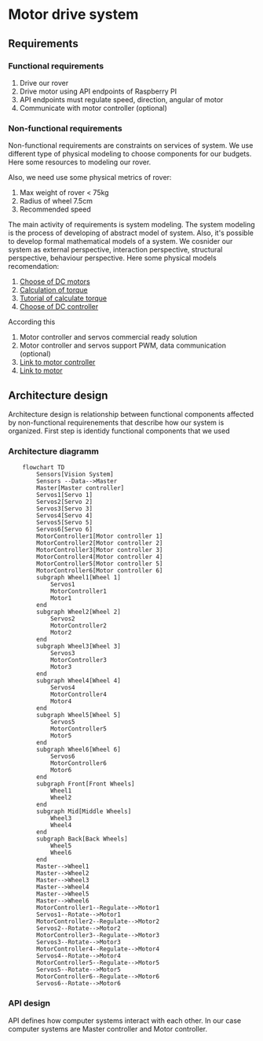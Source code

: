 <h1>Motor drive system</h1>

<h2>Requirements</h2>
<h3>Functional requirements</h3>
<ol>
    <li>Drive our rover</li>
    <li>Drive motor using API endpoints of Raspberry PI</li>
    <li>API endpoints must regulate speed, direction, angular of motor</li>
    <li>Communicate with motor controller (optional)</li>
</ol>
<h3>Non-functional requirements</h3>
<p>Non-functional requirements are constraints on services of system. We use different type of physical modeling to choose components for our budgets. Here some resources to modeling our rover.</p>
<p>
    Also, we need use some physical metrics of rover:
    <ol>
        <li>Max weight of rover < 75kg</li>
        <li>Radius of wheel 7.5cm</li>
        <li>Recommended speed </li>
    </ol>
</p>
<p>
    The main activity of requirements is system modeling. The system modeling is the process of developing of abstract model of system. Also, it's possible to develop formal mathematical models of a system. We cosnider our system as external perspective, interaction perspective, structural perspective, behaviour perspective. Here some physical models recomendation:
</p>
<ol>
    <li><a href="https://www.cytron.io/tutorial/choosing-dc-motor">Choose of DC motors</a></li>
    <li><a href="https://web.archive.org/web/20230108014816/https://community.robotshop.com/blog/show/drive-motor-sizing-tool">Calculation of torque</a></li>
    <li><a href="https://web.archive.org/web/20170705075259/http://www.robotshop.com/blog/en/drive-motor-sizing-tutorial-3661">Tutorial of calculate torque</a></li>
    <li><a href="https://racheldebarros.com/arduino-projects/guide-to-choosing-the-best-dc-motor-drivers-for-arduino/">Choose of DC controller</a></li>
</ol>

<p>According this </p>

<ol>
    <li>Motor controller and servos commercial ready solution</li>
    <li>Motor controller and servos support PWM, data communication (optional)</li>
    <li><a href="https://www.cytron.io/p-20amp-6v-30v-dc-motor-driver-2-channels">Link to motor controller</a></li>
    <li><a href="https://www.gobilda.com/5303-series-saturn-planetary-gear-motor-71-2-1-ratio-24mm-length-8mm-rex-shaft-260-rpm-3-3-5v-encoder/">Link to motor</a></li>
</ol>

<h2>Architecture design</h2>
<p>Architecture design is relationship between functional components affected by non-functional requirenements that describe how our system is organized. First step is identidy functional components that we used</p>
<h3>Architecture diagramm</h3>

```mermaid
    flowchart TD
        Sensors[Vision System]
        Sensors --Data-->Master
        Master[Master controller]
        Servos1[Servo 1]
        Servos2[Servo 2]
        Servos3[Servo 3]
        Servos4[Servo 4]
        Servos5[Servo 5]
        Servos6[Servo 6]
        MotorController1[Motor controller 1]
        MotorController2[Motor controller 2]
        MotorController3[Motor controller 3]
        MotorController4[Motor controller 4]
        MotorController5[Motor controller 5]
        MotorController6[Motor controller 6]
        subgraph Wheel1[Wheel 1]
            Servos1
            MotorController1
            Motor1
        end
        subgraph Wheel2[Wheel 2]
            Servos2
            MotorController2
            Motor2
        end
        subgraph Wheel3[Wheel 3]
            Servos3
            MotorController3
            Motor3
        end
        subgraph Wheel4[Wheel 4]
            Servos4
            MotorController4
            Motor4
        end
        subgraph Wheel5[Wheel 5]
            Servos5
            MotorController5
            Motor5
        end
        subgraph Wheel6[Wheel 6]
            Servos6
            MotorController6
            Motor6
        end
        subgraph Front[Front Wheels]
            Wheel1
            Wheel2
        end
        subgraph Mid[Middle Wheels]
            Wheel3
            Wheel4
        end
        subgraph Back[Back Wheels]
            Wheel5
            Wheel6
        end
        Master-->Wheel1
        Master-->Wheel2
        Master-->Wheel3
        Master-->Wheel4
        Master-->Wheel5
        Master-->Wheel6
        MotorController1--Regulate-->Motor1
        Servos1--Rotate-->Motor1
        MotorController2--Regulate-->Motor2
        Servos2--Rotate-->Motor2
        MotorController3--Regulate-->Motor3
        Servos3--Rotate-->Motor3
        MotorController4--Regulate-->Motor4
        Servos4--Rotate-->Motor4
        MotorController5--Regulate-->Motor5
        Servos5--Rotate-->Motor5
        MotorController6--Regulate-->Motor6
        Servos6--Rotate-->Motor6

```

<h3>API design</h3>
<p>API defines how computer systems interact with each other. In our case computer systems are Master controller and Motor controller. </p>
